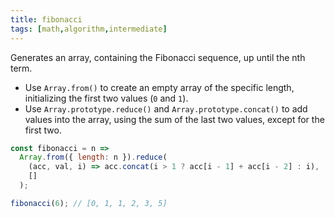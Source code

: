 ```yaml
---
title: fibonacci
tags: [math,algorithm,intermediate]
---
```


Generates an array, containing the Fibonacci sequence, up until the nth term.

- Use `Array.from()` to create an empty array of the specific length, initializing the first two values (`0` and `1`).
- Use `Array.prototype.reduce()` and `Array.prototype.concat()` to add values into the array, using the sum of the last two values, except for the first two.

```js
const fibonacci = n =>
  Array.from({ length: n }).reduce(
    (acc, val, i) => acc.concat(i > 1 ? acc[i - 1] + acc[i - 2] : i),
    []
  );
```

```js
fibonacci(6); // [0, 1, 1, 2, 3, 5]
```
